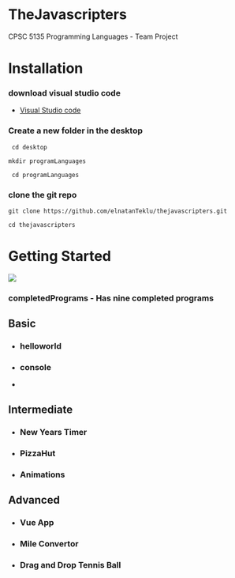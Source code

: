 # TheJavascripters

 CPSC 5135 Programming Languages - Team Project

# Installation

### download visual studio code 
* [Visual Studio code](https://code.visualstudio.com/)
### Create a new folder in the desktop 
` cd desktop`

`mkdir programLanguages`

` cd programLanguages`
### clone the git repo  
` git clone https://github.com/elnatanTeklu/thejavascripters.git `

`cd thejavascripters`

# Getting Started

![](.gif)


### completedPrograms - Has nine completed programs

## Basic
* ### helloworld
* ### console
* 

## Intermediate
* ### New Years Timer
* ### PizzaHut
* ### Animations

## Advanced 
* ### Vue App
* ### Mile Convertor
* ### Drag and Drop Tennis Ball 
